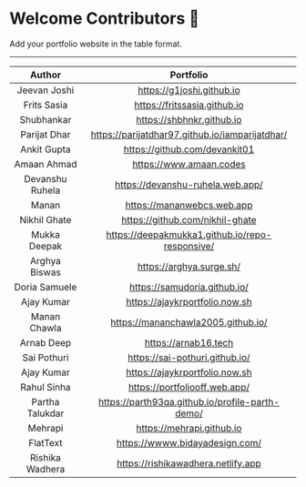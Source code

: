 # Welcome Contributors 🙏
Add your portfolio website in the table format.

***

| Author | Portfolio |
| :---: | :---: |
| Jeevan Joshi | https://g1joshi.github.io |
| Frits Sasia | https://fritssasia.github.io |
| Shubhankar | https://shbhnkr.github.io |
| Parijat Dhar | https://parijatdhar97.github.io/iamparijatdhar/ |
| Ankit Gupta | https://github.com/devankit01 |
| Amaan Ahmad | https://www.amaan.codes |
| Devanshu Ruhela| https://devanshu-ruhela.web.app/ |
| Manan | https://mananwebcs.web.app |
| Nikhil Ghate | https://github.com/nikhil-ghate |
| Mukka Deepak | https://deepakmukka1.github.io/repo-responsive/ |
| Arghya Biswas | https://arghya.surge.sh/ |
| Doria Samuele | https://samudoria.github.io/ |
| Ajay Kumar | https://ajaykrportfolio.now.sh |
| Manan Chawla | https://mananchawla2005.github.io/ |
| Arnab Deep | https://arnab16.tech |
| Sai Pothuri | https://sai-pothuri.github.io/ |
| Ajay Kumar | https://ajaykrportfolio.now.sh |
| Rahul Sinha | https://portfoliooff.web.app/
| Partha Talukdar | https://parth93qa.github.io/profile-parth-demo/ |
| Mehrapi | https://mehrapi.github.io | 
| FlatText | https://wwww.bidayadesign.com/ |
| Rishika Wadhera | https://rishikawadhera.netlify.app |

